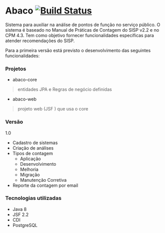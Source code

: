 Abaco [![Build Status](https://travis-ci.org/sharpmario/abaco.svg?branch=develop)](https://travis-ci.org/sharpmario/abaco)
===

Sistema para auxiliar na análise de pontos de função no serviço público.
O sistema é baseado no Manual de Práticas de Contagem do SISP v2.2 e no CPM 4.3. 
Tem como objetivo fornecer funcionalidades específicas para atender recomendações do SISP. 

Para a primeira versão está previsto o desenvolvimento das seguintes funcionalidades:

### Projetos

- abaco-core
> entidades JPA e Regras de negócio definidas
- abaco-web
> projeto web (JSF ) que usa o core

### Versão

1.0

- Cadastro de sistemas
- Criação de análises
- Tipos de contagem
  - Aplicação
  - Desenvolvimento
  - Melhoria
  - Migração
  - Manutenção Corretiva
- Reporte da contagem por email

### Tecnologias utilizadas

- Java 8
- JSF 2.2
- CDI
- PostgreSQL

